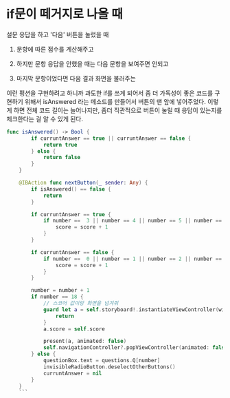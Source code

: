 # if문이 떼거지로 나올 때


설문 응답을 하고 '다음' 버튼을 눌렀을 때


1) 문항에 따른 점수를 계산해주고


2) 하지만 문항 응답을 안했을 때는 다음 문항을 보여주면 안되고


3) 마지막 문항이었다면 다음 결과 화면을 불러주는


이런 펑션을 구현하려고 하니까 과도한 if를 쓰게 되어서
좀 더 가독성이 좋은 코드를 구현하기 위해서
isAnswered 라는 메소드를 만들어서 버튼의 맨 앞에 넣어주었다.
이렇게 하면 전체 코드 길이는 늘어나지만, 좀더 직관적으로 버튼이 눌릴 때 응답이 있는지를 체크한다는 걸 알 수 있게 된다.

```swift
func isAnswered() -> Bool {
        if curruntAnswer == true || curruntAnswer == false {
            return true
        } else {
            return false
        }
    }

    @IBAction func nextButton(_ sender: Any) {
        if isAnswered() == false {
            return
        }

        if curruntAnswer == true {
            if number ==  3 || number == 4 || number == 5 || number == 7 || number == 9 || number == 11 || number == 16 || number == 17  {
                score = score + 1
            }
        }

        if curruntAnswer == false {
            if number ==  0 || number == 1 || number == 2 || number == 6 || number == 8 || number == 10 || number == 12 || number == 13 || number == 14 || number == 15   {
                score = score + 1
            }
        }

        number = number + 1
        if number == 18 {
            // 스코어 값이랑 화면을 넘겨줘
            guard let a = self.storyboard!.instantiateViewController(withIdentifier: "RVC" ) as? ResultViewController else {
                return
            }
            a.score = self.score

            present(a, animated: false)
            self.navigationController?.popViewController(animated: false)
        } else {
            questionBox.text = questions.Q[number]
            invisibleRadioButton.deselectOtherButtons()
            curruntAnswer = nil
        }
    }
    ```
